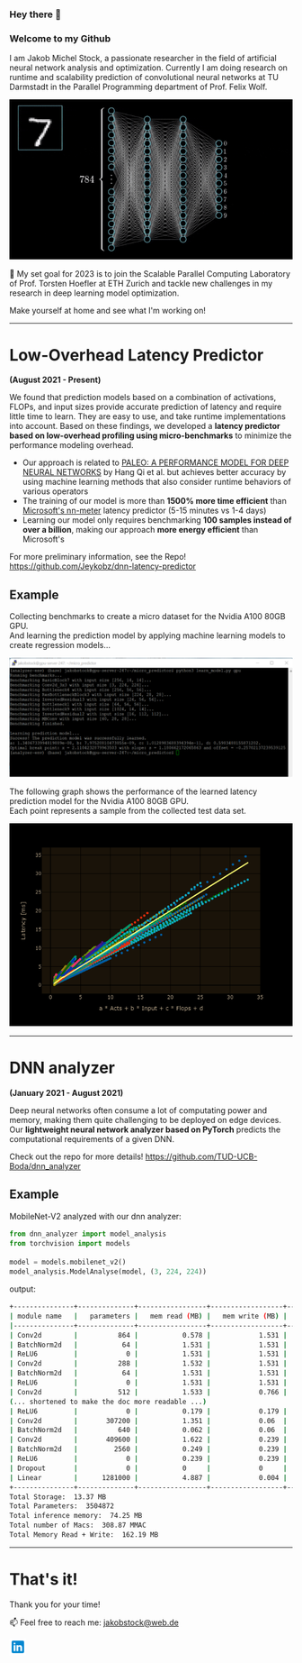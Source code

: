 ### Hey there 👋

### Welcome to my Github
I am Jakob Michel Stock, a passionate researcher in the field of artificial neural network analysis and optimization.
Currently I am doing research on runtime and scalability prediction of convolutional neural networks at TU Darmstadt in the Parallel Programming department of Prof. Felix Wolf.

<p align = "center">
<img src = "images/deep learning gif (1).gif">
</p>

🌱 My set goal for 2023 is to join the Scalable Parallel Computing Laboratory of Prof. Torsten Hoefler at ETH Zurich and tackle new challenges in my research in deep learning model optimization.

Make yourself at home and see what I'm working on!

---
# Low-Overhead Latency Predictor
**(August 2021 - Present)**

We found that prediction models based on a combination of activations, FLOPs, and input sizes provide accurate prediction of latency and require little time to learn. They are easy to use, and take runtime implementations into account. Based on these findings, we developed a **latency predictor based on low-overhead profiling using micro-benchmarks** to minimize the performance modeling overhead.

* Our approach is related to [PALEO: A PERFORMANCE MODEL FOR DEEP NEURAL NETWORKS](https://openreview.net/pdf?id=SyVVJ85lg) by Hang Qi et al. but achieves better accuracy by using machine learning methods that also consider runtime behaviors of various operators
* The training of our model is more than **1500% more time efficient** than [Microsoft's nn-meter](https://github.com/microsoft/nn-Meter) latency predictor (5-15 minutes vs 1-4 days)
* Learning our model only requires benchmarking **100 samples instead of over a billion**, making our approach **more energy efficient** than Microsoft's

For more preliminary information, see the Repo! https://github.com/Jeykobz/dnn-latency-predictor

## Example
Collecting benchmarks to create a micro dataset for the Nvidia A100 80GB GPU.<br />
And learning the prediction model by applying machine learning models to create regression models...

<p align = "center">
<img src = "images/CMD output image.png">
</p>

The following graph shows the performance of the learned latency prediction model for the Nvidia A100 80GB GPU.<br /> 
Each point represents a sample from the collected test data set.

<p align = "center">
<img src = "images/A100 results.png">
</p>

---
# DNN analyzer 
**(January 2021 - August 2021)**

Deep neural networks often consume a lot of computating power and memory, making them quite challenging to be deployed on edge devices.<br />
Our **lightweight neural network analyzer based on PyTorch** predicts the computational requirements of a given DNN.

Check out the repo for more details! https://github.com/TUD-UCB-Boda/dnn_analyzer

## Example

MobileNet-V2 analyzed with our dnn analyzer:

```python
from dnn_analyzer import model_analysis
from torchvision import models

model = models.mobilenet_v2()
model_analysis.ModelAnalyse(model, (3, 224, 224))
```
output:
```bash
+---------------+--------------+-----------------+------------------+----------------+------------------+---------------+---------------+
| module name   |   parameters |   mem read (MB) |   mem write (MB) |   storage (MB) |   inference (MB) |   MACs (Mega) | duration[%]   |
|---------------+--------------+-----------------+------------------+----------------+------------------+---------------+---------------|
| Conv2d        |          864 |           0.578 |            1.531 |          0.003 |            1.531 |         2.71  | 1.37 %        |
| BatchNorm2d   |           64 |           1.531 |            1.531 |          0     |            1.531 |         0.803 | 0.64 %        |
| ReLU6         |            0 |           1.531 |            1.531 |          0     |            1.531 |         0.401 | 0.66 %        |
| Conv2d        |          288 |           1.532 |            1.531 |          0.001 |            1.531 |         3.613 | 0.79 %        |
| BatchNorm2d   |           64 |           1.531 |            1.531 |          0     |            1.531 |         0.803 | 0.59 %        |
| ReLU6         |            0 |           1.531 |            1.531 |          0     |            1.531 |         0.401 | 0.46 %        |
| Conv2d        |          512 |           1.533 |            0.766 |          0.002 |            0.766 |         6.423 | 0.81 %        |
(... shortened to make the doc more readable ...)
| ReLU6         |            0 |           0.179 |            0.179 |          0     |            0.179 |         0.047 | 0.81 %        |
| Conv2d        |       307200 |           1.351 |            0.06  |          1.172 |            0.06  |        15.053 | 0.81 %        |
| BatchNorm2d   |          640 |           0.062 |            0.06  |          0.002 |            0.06  |         0.031 | 0.76 %        |
| Conv2d        |       409600 |           1.622 |            0.239 |          1.562 |            0.239 |        20.07  | 0.81 %        |
| BatchNorm2d   |         2560 |           0.249 |            0.239 |          0.01  |            0.239 |         0.125 | 0.81 %        |
| ReLU6         |            0 |           0.239 |            0.239 |          0     |            0.239 |         0.063 | 0.43 %        |
| Dropout       |            0 |           0     |            0     |          0     |            0.005 |         0     | 0.53 %        |
| Linear        |      1281000 |           4.887 |            0.004 |          4.887 |            0.004 |         1.28  | 0.66 %        |
+---------------+--------------+-----------------+------------------+----------------+------------------+---------------+---------------+
Total Storage:  13.37 MB
Total Parameters:  3504872
Total inference memory:  74.25 MB
Total number of Macs:  308.87 MMAC
Total Memory Read + Write:  162.19 MB
```


---

# That's it!

Thank you for your time! 

📫 Feel free to reach me: jakobstock@web.de

<a href="https://www.linkedin.com/in/jakob-stock-220127217/">
  <img align="left" alt="Jakob's LinkdeIN" width="30px" src="images/linkedin.png" />
</a>

<!---
Jeykobz/Jeykobz is a ✨ special ✨ repository because its `README.md` (this file) appears on your GitHub profile.
You can click the Preview link to take a look at your changes.
--->
